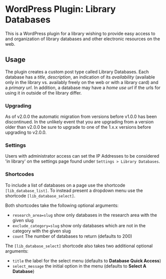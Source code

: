 # WordPress Plugin: Library Databases
This is a WordPress plugin for a library wishing to provide easy access to and organization of library databases and other electronic resources on the web.

## Usage
The plugin creates a custom post type called Library Databases. Each database has a *title*, *description*, an indication of its *availability* (available only in the library vs. availably freely on the web or with a library card) and a *primary url*. In addition, a database may have a *home use url* if the urls for using it in outside of the library differ.

### Upgrading
As of v2.0.0 the automatic migration from versions before v1.0.0 has been discontinued. In the unlikely event that you are upgrading from a version older than v2.0.0 be sure to upgrade to one of the 1.x.x versions before upgrading to v2.0.0.

### Settings
Users with administrator access can set the IP Addresses to be considered 'in library' on the settings page found under `Settings > Library Databases`.

### Shortcodes
To include a list of databases on a page use the shortcode `[lib_database_list]`. To instead present a dropdown menu use the shortcode `[lib_database_select]`.

Both shortcodes take the following optional arguments:
- `research_area=slug` show only databases in the research area with the given slug
- `exclude_category=slug` show only databases which are not in the category with the given slug
- `count` The number of databases to return (defaults to 200)


The `[lib_database_select]` shortcode also takes two additional optional arguments:

- `title` the label for the select menu (defaults to **Database Quick Access**)
- `select_message` the initial option in the menu (defaults to **Select A Database**)
